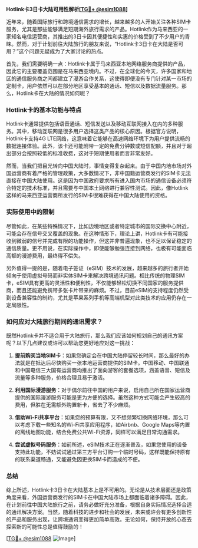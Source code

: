 **Hotlink卡3日卡大陆可用性解析[[TG💪+ @esim1088](https://t.me/s/esim1088)]**

近年来，随着国际旅行和跨境通信需求的增长，越来越多的人开始关注各种SIM卡服务，尤其是那些能够满足短期海外旅行需求的产品。Hotlink作为马来西亚的一家知名电信运营商，其推出的3日卡因其便捷性和实惠的价格受到了不少用户的青睐。然而，对于计划前往大陆旅行的朋友来说，“Hotlink卡3日卡在大陆是否可用？”这个问题无疑成为了大家讨论的热点。

首先，我们需要明确一点：Hotlink卡属于马来西亚本地网络服务商提供的产品，因此它的主要覆盖范围是在马来西亚境内。不过，在全球化的今天，许多国家和地区的通信服务商之间都建立了漫游合作关系，这使得即便没有专门针对某一市场的定制卡，用户依然可以在部分地区享受基本的通话、短信以及数据流量服务。那么，Hotlink卡在大陆的情况如何呢？

### Hotlink卡的基本功能与特点

Hotlink卡通常提供包括语音通话、短信发送以及移动互联网接入在内的多种服务。其中，移动互联网是很多用户选择这类产品的核心原因。根据官方说明，Hotlink卡支持4G LTE网络，这意味着它能够在高速网络环境下为用户提供流畅的数据连接体验。此外，该卡还可能附带一定的免费分钟数或短信配额，并且对于超出部分会按照较低的标准收费，这对于短期使用者而言非常友好。

然而，当我们把目光转向中国大陆时，事情变得复杂起来。由于中国内地市场对外国运营商有着严格的管理政策，大多数情况下，非中国籍运营商发行的SIM卡无法直接在中国大陆使用。这是因为中国政府要求所有进入国内市场的通信设备必须符合特定的技术标准，并且需要与中国本土网络进行兼容性测试。因此，像Hotlink这样的马来西亚运营商所发行的SIM卡很难获得在中国大陆使用的资格。

### 实际使用中的限制

尽管如此，在某些特殊情况下，比如边境地区或者特定城市的国际交换中心附近，可能会存在信号交叉覆盖的现象。在这种情形下，理论上讲，Hotlink卡有可能接收到微弱的信号并完成有限的功能操作，但这并非普遍现象，也不足以保证稳定的通信质量。更不用说，在实际操作中，即使能够勉强连接到网络，也极有可能面临高额的漫游费用，最终得不偿失。

另外值得一提的是，随着电子签证（eSIM）技术的发展，越来越多的旅行者开始倾向于使用虚拟号码而非实体SIM卡来解决跨境通讯问题。相比传统的物理SIM卡，eSIM具有更高的灵活性和便利性，不仅能够轻松切换不同国家的服务提供商，而且还能避免携带多张卡片带来的麻烦。不过，目前eSIM的支持程度仍然受到设备兼容性的制约，尤其是苹果系列手机等高端机型对此类技术的应用仍存在一定局限性。

### 如何应对大陆旅行期间的通讯需求？

既然Hotlink卡并不适合用于大陆旅行，那么我们应该如何规划自己的通讯方案呢？以下几点建议或许可以帮助您更好地应对这一挑战：

1. **提前购买当地SIM卡**：如果您确定会在中国大陆停留较长时间，那么最好的办法就是在抵达后尽快购买一张本地运营商提供的SIM卡。中国移动、中国联通和中国电信三大国有运营商均推出了面向游客的套餐选项，涵盖语音、短信及流量等多种服务，价格合理且易于激活。
   
2. **利用国际漫游服务**：对于偶尔前往中国的用户来说，启用自己所在国家运营商提供的国际漫游服务可能是更为方便的选择。虽然这种方式可能会产生较高的费用，但胜在无需额外购置新卡，省去了不少麻烦。
   
3. **借助Wi-Fi共享平台**：如果您的预算有限，又不想频繁切换网络环境，那么可以考虑下载一些知名的Wi-Fi共享应用程序，如Airbnb、Google Maps等内置的离线地图功能，结合免费公共Wi-Fi资源，同样可以满足日常沟通需求。

4. **尝试虚拟号码服务**：如前所述，eSIM技术正在逐渐普及，如果您使用的设备支持此功能，不妨试试通过第三方平台订购一个临时号码，这样既能保持原有的联系渠道畅通，又能避免因更换SIM卡而造成的不便。

### 总结

综上所述，Hotlink卡3日卡在大陆基本上是不可用的。无论是从技术层面还是政策角度来看，外国运营商发行的SIM卡在中国大陆市场上都面临着诸多障碍。因此，在计划前往中国大陆旅行之前，请务必做好充分准备，根据自身实际情况选择合适的通讯解决方案。当然，随着科技的进步和社会的发展，未来或许会有更多创新性的产品和服务出现，让跨境通讯变得更加简单高效。无论如何，保持开放的心态去探索新的可能性总是值得鼓励的！

[[TG💪+ @esim1088](https://t.me/s/esim1088) ![Image](https://i.postimg.cc/4NQfJmqS/Snipaste-2025-05-13-00-14-12.png)]